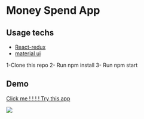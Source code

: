 # Money Spend App

## Usage techs

- [React-redux](https://react-redux.js.org/)
- [material ui ](https://mui.com/)

1-Clone this repo
2- Run npm install
3- Run npm start

## Demo

[Click me ! ! ! ! Try this app](moneyspend.netlify.app)

![](screen.gif)
